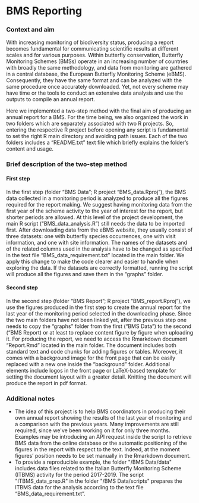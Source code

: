 # BMS Reporting

### Context and aim
With increasing monitoring of biodiversity status, producing a report becomes fundamental for communicating scientific results at different scales and for various purposes. Within butterfly conservation, Butterfly Monitoring Schemes (BMSs) operate in an increasing number of countries with broadly the same methodology, and data from monitoring are gathered in a central database, the European Butterfly Monitoring Scheme (eBMS). Consequently, they have the same format and can be analyzed with the same procedure once accurately downloaded.  Yet, not every scheme may have time or the tools to conduct an extensive data analysis and use the outputs to compile an annual report. 

Here we implemented a two-step method with the final aim of producing an annual report for a BMS. For the time being, we also organized the work in two folders which are separately associated with two R projects. So, entering the respective R project before opening any script is fundamental to set the right R main directory and avoiding path issues. Each of the two folders includes a “README.txt” text file which briefly explains the folder’s content and usage. 

### Brief description of the two-step method

#### First step
In the first step (folder “BMS Data”; R project “BMS_data.Rproj”), the BMS data collected in a monitoring period is analyzed to produce all the figures required for the report making. We suggest having monitoring data from the first year of the scheme activity to the year of interest for the report, but shorter periods are allowed. At this level of the project development, the main R script (“BMS_data_analysis.R”) still needs the data to be imported first. After downloading data from the eBMS website, they usually consist of three datasets: one with butterfly species occurrences, one with visit information, and one with site information. The names of the datasets and of the related columns used in the analysis have to be changed as specified in the text file “BMS_data_requirement.txt” located in the main folder. We apply this change to make the code clearer and easier to handle when exploring the data. If the datasets are correctly formatted, running the script will produce all the figures and save them in the “graphs” folder. 

#### Second step
In the second step (folder “BMS Report”; R project “BMS_report.Rproj”), we use the figures produced in the first step to create the annual report for the last year of the monitoring period selected in the downloading phase. Since the two main folders have not been linked yet, after the previous step one needs to copy the “graphs” folder from the first (“BMS Data”) to the second (“BMS Report) or at least to replace content figure by figure when uploading it. For producing the report, we need to access the Rmarkdown document “Report.Rmd” located in the main folder. The document includes both standard text and code chunks for adding figures or tables. Moreover, it comes with a background image  for the front page that can be easily replaced with a new one inside the “background” folder. Additional elements include logos in the front page or LaTeX-based template for setting the document layout with a greater detail. Knitting the document will produce the report in pdf format. 

### Additional notes
- The idea of this project is to help BMS coordinators in producing their own annual report showing the results of the last year of monitoring and a comparison with the previous years. Many improvements are still required, since we've been working on it for only three months. Examples may be introducing an API request inside the script to retrieve BMS data  from the online database or the automatic positioning of the figures in the report with respect to the text. Indeed, at the moment figures’ position needs to be set manually in the Rmarkdown document. 
- To provide a reproducible example, the folder "/BMS Data/data" includes data files related to the Italian Butterfly Monitoring Scheme (ITBMS) activity for the period 2017-2019. 
The script "ITBMS_data_prep.R" in the folder "/BMS Data/scripts" prepares the ITBMS data for the analysis according to the text file “BMS_data_requirement.txt”.
